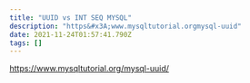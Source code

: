 ```yaml
---
title: "UUID vs INT SEQ MYSQL"
description: "https&#x3A;www.mysqltutorial.orgmysql-uuid"
date: 2021-11-24T01:57:41.790Z
tags: []
---
```

https://www.mysqltutorial.org/mysql-uuid/